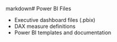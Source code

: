 markdown# Power BI Files

- Executive dashboard files (.pbix)
- DAX measure definitions
- Power BI templates and documentation
